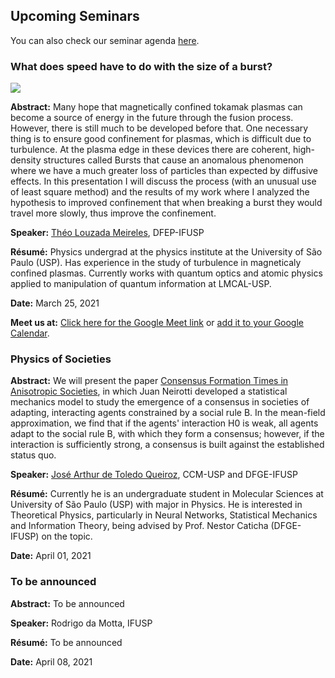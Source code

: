## Upcoming Seminars

You can also check our seminar agenda [here](https://calendar.google.com/calendar/u/2?cid=dWpiM2psYmQ3YXJkYWVobXMzbG84aXZpbzRAZ3JvdXAuY2FsZW5kYXIuZ29vZ2xlLmNvbQ).

### What does speed have to do with the size of a burst?
<a target="_blank" href="https://calendar.google.com/event?action=TEMPLATE&amp;tmeid=MXQ4NWhrcm5wNWR2ZDYwNTJoczlxbmxuMWkgdWpiM2psYmQ3YXJkYWVobXMzbG84aXZpbzRAZw&amp;tmsrc=ujb3jlbd7ardaehms3lo8ivio4%40group.calendar.google.com"><img border="0" src="https://www.google.com/calendar/images/ext/gc_button1_pt-BR.gif"></a>

**Abstract:**  Many hope that magnetically confined tokamak plasmas can become a source of energy in the future through the fusion process. However, there is still much to be developed before that. One necessary thing is to ensure good confinement for plasmas, which is difficult due to turbulence. At the plasma edge in these devices there are coherent, high-density structures called Bursts that cause an anomalous phenomenon where we have a much greater loss of particles than expected by diffusive effects. In this presentation I will discuss the process (with an unusual use of least square method) and the results of my work where I analyzed the hypothesis to improved confinement that when breaking a burst they would travel more slowly, thus improve the confinement.

**Speaker:** [Théo Louzada Meireles](http://lattes.cnpq.br/2508816340684081), DFEP-IFUSP

**Résumé:** Physics undergrad at the physics institute at the University of São Paulo (USP). Has experience in the study of turbulence in magneticaly confined plasmas. Currently works with quantum optics and atomic physics applied to manipulation of quantum information at LMCAL-USP.

**Date:** March 25, 2021

**Meet us at:** [Click here for the Google Meet link](https://meet.google.com/osy-uwau-pqw) or [add it to your Google Calendar](https://calendar.google.com/event?action=TEMPLATE&tmeid=MXQ4NWhrcm5wNWR2ZDYwNTJoczlxbmxuMWkgdWpiM2psYmQ3YXJkYWVobXMzbG84aXZpbzRAZw&tmsrc=ujb3jlbd7ardaehms3lo8ivio4%40group.calendar.google.com).

### Physics of Societies

**Abstract:** We will present the paper [Consensus Formation Times in Anisotropic Societies](https://doi.org/10.1103/PhysRevE.95.062305), in which Juan Neirotti developed a statistical mechanics model to study the emergence of a consensus in societies of adapting, interacting agents constrained by a social rule B. In the mean-field approximation, we find that if the agents' interaction H0 is weak, all agents adapt to the social rule B, with which they form a consensus; however, if
the interaction is sufficiently strong, a consensus is built against the established status quo.

**Speaker:** [José Arthur de Toledo Queiroz](http://lattes.cnpq.br/5246038593368301), CCM-USP and DFGE-IFUSP

**Résumé:** Currently he is an undergraduate student in Molecular Sciences at University of São Paulo (USP) with major in Physics. He is interested in Theoretical Physics, particularly in Neural Networks, Statistical Mechanics and Information Theory, being advised by Prof. Nestor Caticha (DFGE-IFUSP) on the topic.

**Date:** April 01, 2021


### To be announced

**Abstract:** To be announced

**Speaker:** Rodrigo da Motta, IFUSP

**Résumé:** To be announced

**Date:** April 08, 2021
